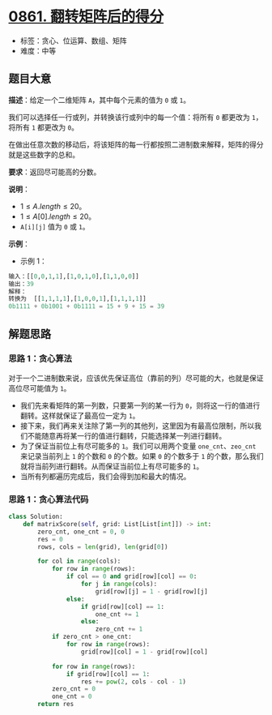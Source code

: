 # [0861. 翻转矩阵后的得分](https://leetcode.cn/problems/score-after-flipping-matrix/)

- 标签：贪心、位运算、数组、矩阵
- 难度：中等

## 题目大意

**描述**：给定一个二维矩阵 `A`，其中每个元素的值为 `0` 或 `1`。

我们可以选择任一行或列，并转换该行或列中的每一个值：将所有 `0` 都更改为 `1`，将所有 `1` 都更改为 `0`。

在做出任意次数的移动后，将该矩阵的每一行都按照二进制数来解释，矩阵的得分就是这些数字的总和。

**要求**：返回尽可能高的分数。

**说明**：

- $1 \le A.length \le 20$。
- $1 \le A[0].length \le 20$。
- `A[i][j]` 值为 `0` 或 `1`。

**示例**：

- 示例 1：

```Python
输入：[[0,0,1,1],[1,0,1,0],[1,1,0,0]]
输出：39
解释：
转换为  [[1,1,1,1],[1,0,0,1],[1,1,1,1]]
0b1111 + 0b1001 + 0b1111 = 15 + 9 + 15 = 39
```

## 解题思路

### 思路 1：贪心算法

对于一个二进制数来说，应该优先保证高位（靠前的列）尽可能的大，也就是保证高位尽可能值为 `1`。

- 我们先来看矩阵的第一列数，只要第一列的某一行为 `0`，则将这一行的值进行翻转。这样就保证了最高位一定为 `1`。
- 接下来，我们再来关注除了第一列的其他列，这里因为有最高位限制，所以我们不能随意再将某一行的值进行翻转，只能选择某一列进行翻转。
- 为了保证当前位上有尽可能多的 `1`。我们可以用两个变量 `one_cnt`、`zeo_cnt` 来记录当前列上 `1` 的个数和 `0` 的个数。如果 `0` 的个数多于 `1` 的个数，那么我们就将当前列进行翻转。从而保证当前位上有尽可能多的 `1`。
- 当所有列都遍历完成后，我们会得到加和最大的情况。

### 思路 1：贪心算法代码

```Python
class Solution:
    def matrixScore(self, grid: List[List[int]]) -> int:
        zero_cnt, one_cnt = 0, 0
        res = 0
        rows, cols = len(grid), len(grid[0])

        for col in range(cols):
            for row in range(rows):
                if col == 0 and grid[row][col] == 0:
                    for j in range(cols):
                        grid[row][j] = 1 - grid[row][j]
                else:
                    if grid[row][col] == 1:
                        one_cnt += 1
                    else:
                        zero_cnt += 1
            if zero_cnt > one_cnt:
                for row in range(rows):
                    grid[row][col] = 1 - grid[row][col]

            for row in range(rows):
                if grid[row][col] == 1:
                    res += pow(2, cols - col - 1)
            zero_cnt = 0
            one_cnt = 0
        return res
```
